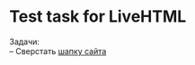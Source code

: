 # Test task for LiveHTML
Задачи:  
– Сверстать [шапку сайта](https://shpilson.github.io/livehtml/img/reference.png)
